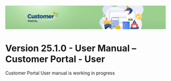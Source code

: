 ![CustomerPortalHeader](/Customerportal/src/images/customer-portal/front-end-user/CP_banner.jpg)

# **Version 25.1.0 - User Manual – Customer Portal - User**

Customer Portal User manual is working in progress





